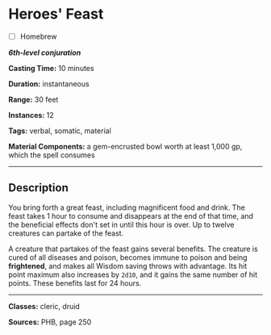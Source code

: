 # Heroes' Feast

- [ ] Homebrew

***6th-level conjuration***

**Casting Time:** 10 minutes

**Duration:** instantaneous

**Range:** 30 feet

**Instances:** 12

**Tags:** verbal, somatic, material

**Material Components:** a gem-encrusted bowl worth at least 1,000 gp, which the spell consumes

---

## Description
You bring forth a great feast, including magnificent food and drink. The feast takes 1 hour to consume and disappears at the end of that time, and the beneficial effects don't set in until this hour is over. Up to twelve creatures can partake of the feast.

A creature that partakes of the feast gains several benefits. The creature is cured of all diseases and poison, becomes immune to poison and being **frightened**, and makes all Wisdom saving throws with advantage. Its hit point maximum also increases by `2d10`, and it gains the same number of hit points. These benefits last for 24 hours.

---

**Classes:** cleric, druid

**Sources:** PHB, page 250
